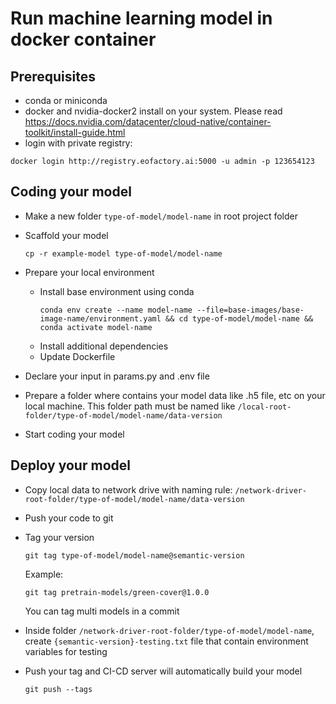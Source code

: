 # Run machine learning model in docker container

## Prerequisites

- conda or miniconda
- docker and nvidia-docker2 install on your system. Please read https://docs.nvidia.com/datacenter/cloud-native/container-toolkit/install-guide.html
- login with private registry:

```
docker login http://registry.eofactory.ai:5000 -u admin -p 123654123
```

## Coding your model

- Make a new folder `type-of-model/model-name` in root project folder
- Scaffold your model

  ```
  cp -r example-model type-of-model/model-name
  ```

- Prepare your local environment
  - Install base environment using conda
    ```
    conda env create --name model-name --file=base-images/base-image-name/environment.yaml && cd type-of-model/model-name && conda activate model-name
    ```
  - Install additional dependencies
  - Update Dockerfile
- Declare your input in params.py and .env file
- Prepare a folder where contains your model data like .h5 file, etc on your local machine. This folder path must be named like `/local-root-folder/type-of-model/model-name/data-version`
- Start coding your model

## Deploy your model

- Copy local data to network drive with naming rule: `/network-driver-root-folder/type-of-model/model-name/data-version`
- Push your code to git
- Tag your version

  ```
  git tag type-of-model/model-name@semantic-version
  ```

  Example:

  ```
  git tag pretrain-models/green-cover@1.0.0
  ```

  You can tag multi models in a commit

- Inside folder `/network-driver-root-folder/type-of-model/model-name`, create `{semantic-version}-testing.txt` file that contain environment variables for testing
- Push your tag and CI-CD server will automatically build your model
  ```
  git push --tags
  ```
